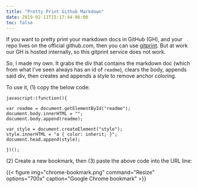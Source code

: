 ```yaml
---
title: "Pretty Print Github Markdown"
date: 2019-02-11T15:17:44-06:00
toc: false
---
```


If you want to pretty print your markdown docs in GitHub (GH), and your repo lives on the official github.com, then you can use [gitprint](https://gitprint.com/). But at work our GH is hosted internally, so this gitprint service does not work. 

<!--more-->

So, I made my own. It grabs the div that contains the markdown doc (which from what I've seen always has an id of `readme`), clears the body, appends said div, then creates and appends a style to remove anchor coloring. 

To use it, (1) copy the below code:

```
javascript:(function(){

var readme = document.getElementById("readme");
document.body.innerHTML = "";
document.body.append(readme);

var style = document.createElement("style");
style.innerHTML = "a { color: inherit; }";
document.head.append(style);

})();
```

(2) Create a new bookmark, then (3) paste the above code into the URL line:

{{< figure 
img="chrome-bookmark.png" 
command="Resize" 
options="700x" 
caption="Google Chrome bookmark" >}}
